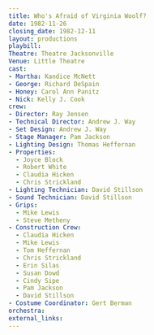 ```yaml
---
title: Who's Afraid of Virginia Woolf?
date: 1982-11-26
closing_date: 1982-12-11
layout: productions
playbill:
Theatre: Theatre Jacksonville
Venue: Little Theatre
cast:
- Martha: Kandice McNett
- George: Richard DeSpain
- Honey: Carol Ann Panitz
- Nick: Kelly J. Cook
crew:
- Director: Ray Jensen
- Technical Director: Andrew J. Way
- Set Design: Andrew J. Way
- Stage Manager: Pam Jackson
- Lighting Design: Thomas Heffernan
- Properties:
  - Joyce Block
  - Robert White
  - Claudia Hicken
  - Chris Strickland
- Lighting Technician: David Stillson
- Sound Technician: David Stillson
- Grips:
  - Mike Lewis
  - Steve Metheny
- Construction Crew:
  - Claudia Hicken
  - Mike Lewis
  - Tom Heffernan
  - Chris Strickland
  - Erin Silas
  - Susan Dowd
  - Cindy Sipe
  - Pam Jackson
  - David Stillson
- Costume Coordinator: Gert Berman
orchestra:
external_links:
---
```


